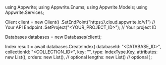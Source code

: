 using Appwrite;
using Appwrite.Enums;
using Appwrite.Models;
using Appwrite.Services;

Client client = new Client()
    .SetEndPoint("https://<REGION>.cloud.appwrite.io/v1") // Your API Endpoint
    .SetProject("<YOUR_PROJECT_ID>"); // Your project ID

Databases databases = new Databases(client);

Index result = await databases.CreateIndex(
    databaseId: "<DATABASE_ID>",
    collectionId: "<COLLECTION_ID>",
    key: "",
    type: IndexType.Key,
    attributes: new List<string>(),
    orders: new List<string>(), // optional
    lengths: new List<long>() // optional
);